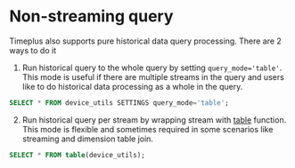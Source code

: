 # Non-streaming query

Timeplus also supports pure historical data query processing. There are 2 ways to do it

1. Run historical query to the whole query by setting `query_mode='table'`. This mode is useful if there are multiple streams in the query and users like to do historical data processing as a whole in the query.

```sql
SELECT * FROM device_utils SETTINGS query_mode='table';
```



2. Run historical query per stream by wrapping stream with [table](functions_for_streaming#table) function. This mode is flexible and sometimes required in some scenarios like streaming and dimension table join. 

```sql
SELECT * FROM table(device_utils);
```


